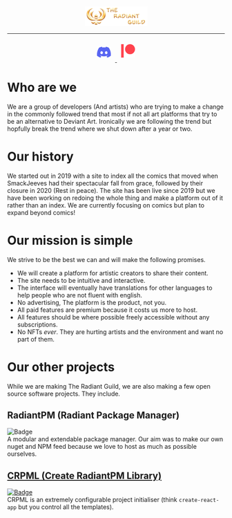 <p align="center">
    <a href="https://radiantguild.com">
        <img src="../images/brand-banner.png" style="margin-top: 20px; align: center;"></img>
    </a>
</p>

---
<p align="center">
    <a href="https://rad.gd/discord">
        <img src="./../images/Discord-Logo.png" width="32" alt="Discord Icon and Invite" style="margin:10px;"></img>
    </a>
    <a href="https://rad.gd/patreon">
        <img src="./../images/Patreon-Logo.png" width="32" alt="Discord Icon and Invite" style="margin:10px;"></img>
    </a>
</p>

# Who are we
We are a group of developers (And artists) who are trying to make a change in the commonly followed trend that most if not all art platforms that try to be an alternative to Deviant Art. Ironically we are following the trend but hopfully break the trend where we shut down after a year or two.

# Our history
We started out in 2019 with a site to index all the comics that moved when SmackJeeves had their spectacular fall from grace, followed by their closure in 2020 (Rest in peace). The site has been live since 2019 but we have been working on redoing the whole thing and make a platform out of it rather than an index. We are currently focusing on comics but plan to expand beyond comics!

# Our mission is simple
We strive to be the best we can and will make the following promises.
- We will create a platform for artistic creators to share their content.
- The site needs to be intuitive and interactive.
- The interface will eventually have translations for other languages to help people who are not fluent with english.
- No advertising, The platform is the product, not you.
- All paid features are premium because it costs us more to host.
- All features should be where possible freely accessible without any subscriptions.
- No NFTs *ever*. They are hurting artists and the environment and want no part of them.

# Our other projects
While we are making The Radiant Guild, we are also making a few open source software projects. They include.

## RadiantPM (Radiant Package Manager)
![Badge](https://img.shields.io/badge/Status-Unreleased-orange)  
A modular and extendable package manager. Our aim was to make our own nuget and NPM feed because we love to host as much as possible ourselves.

## [CRPML (Create RadiantPM Library)](https://github.com/RadiantGuild/Tools.CRPML)
[![Badge](https://img.shields.io/badge/Status-Released-brightgreen)](https://github.com/RadiantGuild/Tools.CRPML)  
CRPML is an extremely configurable project initialiser (think `create-react-app` but you control all the templates).
